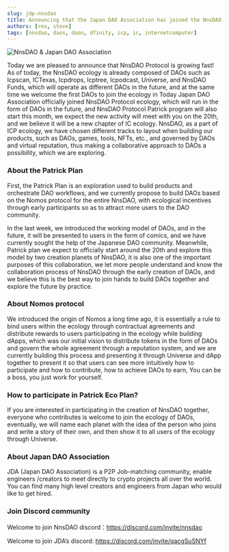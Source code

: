 ```yaml
---
slug: jdp-nnsdao
title: Announcing that the Japan DAO Association has joined the NnsDAO Patrick Eco-Program
authors: [rex, steve]
tags: [nnsdao, daos, daon, dfinity, icp, ic, internetcomputer]
---
```


![NnsDAO & Japan DAO Association](https://miro.medium.com/max/1400/1*gbL4BRAkUusIOelXTDu0zw.jpeg)

Today we are pleased to announce that NnsDAO Protocol is growing fast! As of today, the NnsDAO ecology is already composed of DAOs such as Icpscan, ICTexas, Icpdrops, Icptree, Icpodcast, Universe, and NnsDAO Funds, which will operate as different DAOs in the future, and at the same time we welcome the first DAOs to join the ecology in Today Japan DAO Association officially joined NnsDAO Protocol ecology, which will run in the form of DAOs in the future, and NnsDAO Protocol Patrick program will also start this month, we expect the new activity will meet with you on the 20th, and we believe it will be a new chapter of IC ecology.
NnsDAO, as a part of ICP ecology, we have chosen different tracks to layout when building our products, such as DAOs, games, tools, NFTs, etc., and governed by DAOs and virtual reputation, thus making a collaborative approach to DAOs a possibility, which we are exploring.

### About the Patrick Plan

First, the Patrick Plan is an exploration used to build products and orchestrate DAO workflows, and we currently propose to build DAOs based on the Nomos protocol for the entire NnsDAO, with ecological incentives through early participants so as to attract more users to the DAO community.

In the last week, we introduced the working model of DAOs, and in the future, it will be presented to users in the form of comics, and we have currently sought the help of the Japanese DAO community. Meanwhile, Patrick plan we expect to officially start around the 20th and explore this model by two creation planets of NnsDAO, it is also one of the important purposes of this collaboration, we let more people understand and know the collaboration process of NnsDAO through the early creation of DAOs, and we believe this is the best way to join hands to build DAOs together and explore the future by practice.

### About Nomos protocol

We introduced the origin of Nomos a long time ago, it is essentially a rule to bind users within the ecology through contractual agreements and distribute rewards to users participating in the ecology while building dApps, which was our initial vision to distribute tokens in the form of DAOs and govern the whole agreement through a reputation system, and we are currently building this process and presenting it through Universe and dApp together to present it so that users can see more intuitively how to participate and how to contribute, how to achieve DAOs to earn, You can be a boss, you just work for yourself.

### How to participate in Patrick Eco Plan?

If you are interested in participating in the creation of NnsDAO together, everyone who contributes is welcome to join the ecology of DAOs, eventually, we will name each planet with the idea of the person who joins and write a story of their own, and then show it to all users of the ecology through Universe.

### About Japan DAO Association

JDA (Japan DAO Association) is a P2P Job-matching community, enable engineers /creators to meet directly to crypto projects all over the world. You can find many high level creators and engineers from Japan who would like to get hired.

### Join Discord community

Welcome to join NnsDAO discord：https://discord.com/invite/nnsdao

Welcome to join JDA’s discord: https://discord.com/invite/qacgSuSNYf

